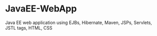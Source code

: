 # JavaEE-WebApp
Java EE web application using EJBs, Hibernate, Maven, JSPs, Servlets, JSTL tags, HTML, CSS
